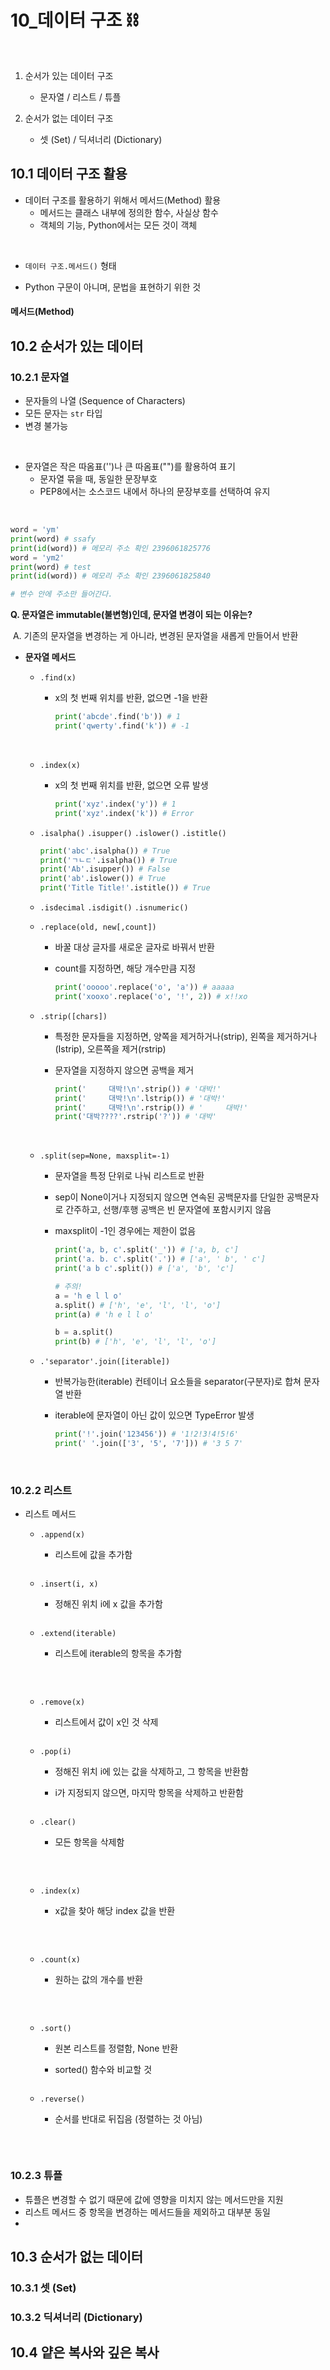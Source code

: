 # 10_데이터 구조 ⛓️

​     

1. 순서가 있는 데이터 구조
   - 문자열 / 리스트 / 튜플

2. 순서가 없는 데이터 구조
   - 셋 (Set) / 딕셔너리 (Dictionary)

  

## 10.1 데이터 구조 활용

- 데이터 구조를 활용하기 위해서 메서드(Method) 활용
  - 메서드는 클래스 내부에 정의한 함수, 사실상 함수
  - 객체의 기능, Python에서는 모든 것이 객체


​	  

- `데이터 구조.메서드()` 형태

- Python 구문이 아니며, 문법을 표현하기 위한 것

    

#### 메서드(Method)









## 10.2 순서가 있는 데이터

   

### 10.2.1 문자열

- 문자들의 나열 (Sequence of Characters)
- 모든 문자는 `str` 타입
- 변경 불가능

​      

- 문자열은 작은 따옴표('')나 큰 따옴표("")를 활용하여 표기
  - 문자열 묶을 때, 동일한 문장부호
  - PEP8에서는 소스코드 내에서 하나의 문장부호를 선택하여 유지

​     

```python
word = 'ym'
print(word) # ssafy
print(id(word)) # 메모리 주소 확인 2396061825776
word = 'ym2'
print(word) # test
print(id(word)) # 메모리 주소 확인 2396061825840

# 변수 안에 주소만 들어간다.
```

   

**Q. 문자열은 immutable(불변형)인데, 문자열 변경이 되는 이유는?**

​	A. 기존의 문자열을 변경하는 게 아니라, 변경된 문자열을 새롭게 만들어서 반환

   

- **문자열 메서드**

  - `.find(x)`

    - x의 첫 번째 위치를 반환, 없으면 -1을 반환

      ```python
      print('abcde'.find('b')) # 1
      print('qwerty'.find('k')) # -1
      ```

      ​	   

  - `.index(x)`

    - x의 첫 번째 위치를 반환, 없으면 오류 발생

      ```python
      print('xyz'.index('y')) # 1
      print('xyz'.index('k')) # Error
      ```

       

  - `.isalpha()` `.isupper()` `.islower()` `.istitle()`

    ```python
    print('abc'.isalpha()) # True
    print('ㄱㄴㄷ'.isalpha()) # True
    print('Ab'.isupper()) # False
    print('ab'.islower()) # True
    print('Title Title!'.istitle()) # True
    ```

  - `.isdecimal` `.isdigit()` `.isnumeric()`

       

  - `.replace(old, new[,count])`

    - 바꿀 대상 글자를 새로운 글자로 바꿔서 반환

    - count를 지정하면, 해당 개수만큼 지정

      ```python
      print('ooooo'.replace('o', 'a')) # aaaaa
      print('xooxo'.replace('o', '!', 2)) # x!!xo
      ```

         

  - `.strip([chars])`

    - 특정한 문자들을 지정하면, 양쪽을 제거하거나(strip), 왼쪽을 제거하거나(Istrip), 오른쪽을 제거(rstrip)

    - 문자열을 지정하지 않으면 공백을 제거

      ```python
      print('     대박!\n'.strip()) # '대박!'
      print('     대박!\n'.lstrip()) # '대박!'
      print('     대박!\n'.rstrip()) # '     대박!'
      print('대박????'.rstrip('?')) # '대박'
      ```

    ​    

  - `.split(sep=None, maxsplit=-1)`

    - 문자열을 특정 단위로 나눠 리스트로 반환

    - sep이 None이거나 지정되지 않으면 연속된 공백문자를 단일한 공백문자로 간주하고, 선행/후행 공백은 빈 문자열에 포함시키지 않음

    - maxsplit이 -1인 경우에는 제한이 없음

      ```python
      print('a, b, c'.split('_')) # ['a, b, c']
      print('a. b. c'.split('.')) # ['a', ' b', ' c']
      print('a b c'.split()) # ['a', 'b', 'c']
      
      # 주의!
      a = 'h e l l o'
      a.split() # ['h', 'e', 'l', 'l', 'o']
      print(a) # 'h e l l o'
      
      b = a.split()
      print(b) # ['h', 'e', 'l', 'l', 'o']
      ```

       

  - `.'separator'.join([iterable])`

    - 반복가능한(iterable) 컨테이너 요소들을 separator(구분자)로 합쳐 문자열 반환

    - iterable에 문자열이 아닌 값이 있으면 TypeError 발생

      ```python
      print('!'.join('123456')) # '1!2!3!4!5!6'
      print(' '.join(['3', '5', '7'])) # '3 5 7'
      ```

      ​    

### 10.2.2 리스트

- 리스트 메서드

  - `.append(x)`

    - 리스트에 값을 추가함

      ```python
      
      
      ```

       

  - `.insert(i, x)`

    - 정해진 위치 i에 x 값을 추가함

      ```python
      ```

     

  - `.extend(iterable)`

    - 리스트에 iterable의 항목을 추가함

      ```python
      ```

      ​    

  - `.remove(x)`

    - 리스트에서 값이 x인 것 삭제

      ```python
      ```

         

  - `.pop(i)`

    - 정해진 위치 i에 있는 값을 삭제하고, 그 항목을 반환함

    - i가 지정되지 않으면, 마지막 항목을 삭제하고 반환함

      ```python
      ```

         

  - `.clear()`

    - 모든 항목을 삭제함

      ```python
      ```

      ​    

  - `.index(x)`

    - x값을 찾아 해당 index 값을 반환

      ```python
      ```

      ​    

  - `.count(x)`

    - 원하는 값의 개수를 반환

      ```python
      ```

      ​     

  - `.sort()`

    - 원본 리스트를 정렬함, None 반환

    - sorted() 함수와 비교할 것

      ```python
      ```

         

  - `.reverse()`

    - 순서를 반대로 뒤집음 (정렬하는 것 아님)

      ```python
      ```

      ​    

### 10.2.3 튜플

- 튜플은 변경할 수 없기 때문에 값에 영향을 미치지 않는 메서드만을 지원
- 리스트 메서드 중 항목을 변경하는 메서드들을 제외하고 대부분 동일
- 

## 10.3 순서가 없는 데이터



### 10.3.1 셋 (Set)



### 10.3.2 딕셔너리 (Dictionary)





## 10.4 얕은 복사와 깊은 복사

